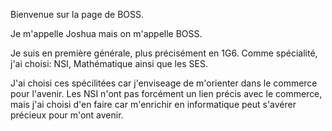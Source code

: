 Bienvenue sur la page de BOSS.



Je m'appelle Joshua mais on m'appelle BOSS. 

Je suis en première générale, plus précisément en 1G6. Comme spécialité, j'ai choisi: NSI, Mathématique ainsi que les SES.

J'ai choisi ces spécilitées car j'enviseage de m'orienter dans le commerce pour l'avenir. Les NSI n'ont pas forcément un lien précis avec le commerce, mais j'ai 
choisi d'en faire car m'enrichir en informatique peut s'avérer précieux pour m'ont avenir.
